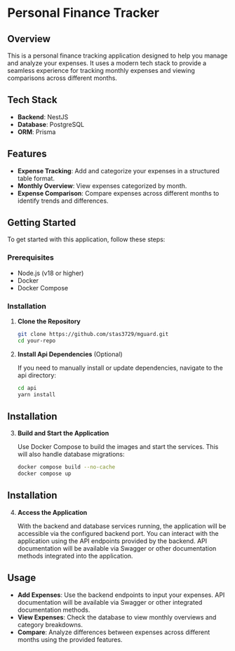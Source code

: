 # Personal Finance Tracker

## Overview

This is a personal finance tracking application designed to help you manage and analyze your expenses. It uses a modern tech stack to provide a seamless experience for tracking monthly expenses and viewing comparisons across different months.

## Tech Stack

- **Backend**: NestJS
- **Database**: PostgreSQL
- **ORM**: Prisma

## Features

- **Expense Tracking**: Add and categorize your expenses in a structured table format.
- **Monthly Overview**: View expenses categorized by month.
- **Expense Comparison**: Compare expenses across different months to identify trends and differences.

## Getting Started

To get started with this application, follow these steps:

### Prerequisites

- Node.js (v18 or higher)
- Docker
- Docker Compose

### Installation

1. **Clone the Repository**

   ```bash
   git clone https://github.com/stas3729/mguard.git
   cd your-repo

2. **Install Api Dependencies** (Optional)

   If you need to manually install or update dependencies, navigate to the api directory:

   ```bash
   cd api
   yarn install

## Installation

3. **Build and Start the Application**

   Use Docker Compose to build the images and start the services. This will also handle database migrations:

   ```bash
   docker compose build --no-cache
   docker compose up

## Installation



4. **Access the Application**

   With the backend and database services running, the application will be accessible via the configured backend port. You can interact with the application using the API endpoints provided by the backend. API documentation will be available via Swagger or other documentation methods integrated into the application.

## Usage

- **Add Expenses**: Use the backend endpoints to input your expenses. API documentation will be available via Swagger or other integrated documentation methods.
- **View Expenses**: Check the database to view monthly overviews and category breakdowns.
- **Compare**: Analyze differences between expenses across different months using the provided features.

